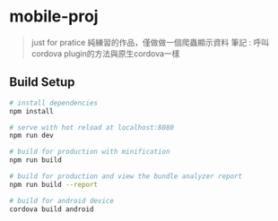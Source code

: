 # mobile-proj

> just for pratice
> 純練習的作品，僅做做一個爬蟲顯示資料
> 筆記 : 呼叫cordova plugin的方法與原生cordova一樣

## Build Setup

``` bash
# install dependencies
npm install

# serve with hot reload at localhost:8080
npm run dev

# build for production with minification
npm run build

# build for production and view the bundle analyzer report
npm run build --report

# build for android device
cordova build android
```